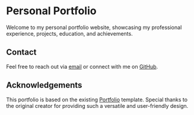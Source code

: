# Personal Portfolio

Welcome to my personal portfolio website, showcasing my professional experience, projects, education, and achievements.

## Contact

Feel free to reach out via [email](mailto:ishankdev@gmail.com) or connect with me on [GitHub](https://github.com/ishank-dev).

## Acknowledgements

This portfolio is based on the existing [Portfolio](https://github.com/yashwanth1208/Yash_Portfolio) template. Special thanks to the original creator for providing such a versatile and user-friendly design.
